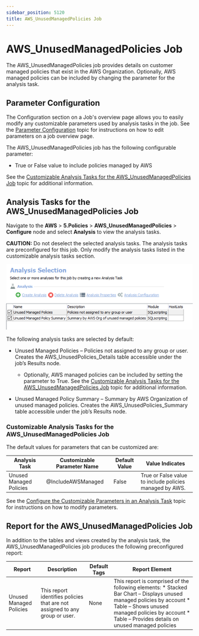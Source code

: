 ```yaml
---
sidebar_position: 5120
title: AWS_UnusedManagedPolicies Job
---
```


# AWS\_UnusedManagedPolicies Job

The AWS\_UnusedManagedPolicies job provides details on customer managed policies that exist in the AWS Organization. Optionally, AWS managed policies can be included by changing the parameter for the analysis task.

## Parameter Configuration

The Configuration section on a Job's overview page allows you to easily modify any customizable parameters used by analysis tasks in the job. See the [Parameter Configuration](../../../Admin/Jobs/Job/Overview#Parameter_Configuration "Parameter Configuration") topic for instructions on how to edit parameters on a job overview page.

The AWS\_UnusedManagedPolicies job has the following configurable parameter:

* True or False value to include policies managed by AWS

See the [Customizable Analysis Tasks for the AWS\_UnusedManagedPolicies Job](#Customiz "Customizable Analysis Tasks for the AWS_UnusedManagedPolicies Job") topic for additional information.

## Analysis Tasks for the AWS\_UnusedManagedPolicies Job

Navigate to the **AWS** > **5.Policies** > **AWS\_UnusedManagedPolicies** > **Configure** node and select **Analysis** to view the analysis tasks.

**CAUTION:** Do not deselect the selected analysis tasks. The analysis tasks are preconfigured for this job. Only modify the analysis tasks listed in the customizable analysis tasks section.

![Analysis Tasks for the AWS_UnusedManagedPolicies Job](../../../../../../../static/images/AccessAnalyzer_12.0/Content/Resources/Images/EnterpriseAuditor/Solutions/AWS/Policies/UnusedManagedPoliciesAnalysis.png "Analysis Tasks for the AWS_UnusedManagedPolicies Job")

The following analysis tasks are selected by default:

* Unused Managed Policies – Policies not assigned to any group or user. Creates the AWS\_UnusedPolicies\_Details table accessible under the job’s Results node.

  * Optionally, AWS managed policies can be included by setting the parameter to True. See the [Customizable Analysis Tasks for the AWS\_UnusedManagedPolicies Job](#Customiz "Customizable Analysis Tasks for the AWS_UnusedManagedPolicies Job") topic for additional information.
* Unused Managed Policy Summary – Summary by AWS Organization of unused managed policies. Creates the AWS\_UnusedPolicies\_Summary table accessible under the job’s Results node.

### Customizable Analysis Tasks for the AWS\_UnusedManagedPolicies Job

The default values for parameters that can be customized are:

| Analysis Task | Customizable Parameter Name | Default Value | Value Indicates |
| --- | --- | --- | --- |
| Unused Managed Policies | @IncludeAWSManaged | False | True or False value to include policies managed by AWS. |

See the [Configure the Customizable Parameters in an Analysis Task](../../../Admin/Jobs/Job/Configure/AnalysisCustomizableParameters "Configure the Customizable Parameters in an Analysis Task") topic for instructions on how to modify parameters.

## Report for the AWS\_UnusedManagedPolicies Job

In addition to the tables and views created by the analysis task, the AWS\_UnusedManagedPolicies job produces the following preconfigured report:

| Report | Description | Default Tags | Report Element |
| --- | --- | --- | --- |
| Unused Managed Policies | This report identifies policies that are not assigned to any group or user. | None | This report is comprised of the following elements:   * Stacked Bar Chart – Displays unused managed policies by account * Table – Shows unused managed policies by account * Table – Provides details on unused managed policies |